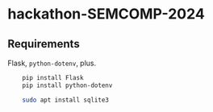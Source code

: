 # hackathon-SEMCOMP-2024

## Requirements

Flask, `python-dotenv`, plus.

```bash
    pip install Flask
    pip install python-dotenv

    sudo apt install sqlite3
```
